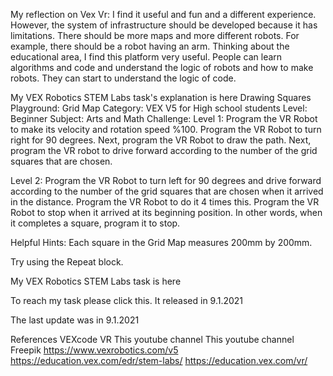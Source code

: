 My reflection on Vex Vr:
I find it useful and fun and a different experience. However, the system of infrastructure should be developed because it has limitations. There should be more maps and more different robots. For example, there should be a robot having an arm. Thinking about the educational area, I find this platform very useful. People can learn algorithms and code and understand the logic of robots and how to make robots. They can start to understand the logic of code. 


My VEX Robotics STEM Labs task's explanation is here
Drawing Squares
Playground: Grid Map
Category: VEX V5 for High school students
Level: Beginner
Subject: Arts and Math
Challenge: 
Level 1:
Program the VR Robot to make its velocity and rotation speed %100. Program the VR Robot to turn right for 90 degrees. Next, program the VR Robot to draw the path. Next, program the VR robot to drive forward according to the number of the grid squares that are chosen. 

Level 2:
Program the VR Robot to turn left for 90 degrees and drive forward according to the number of the grid squares that are chosen when it arrived in the distance. Program the VR Robot to do it 4 times this. Program the VR Robot to stop when it arrived at its beginning position. In other words, when it completes a square, program it to stop.

Helpful Hints:
Each square in the Grid Map measures 200mm by 200mm. 

Try using the Repeat block.  



My VEX Robotics STEM Labs task is here








To reach my task please click this.
It released in 9.1.2021

The last update was in 9.1.2021

References
VEXcode VR
This youtube channel
This youtube channel
Freepik
https://www.vexrobotics.com/v5
https://education.vex.com/edr/stem-labs/
https://education.vex.com/vr/
